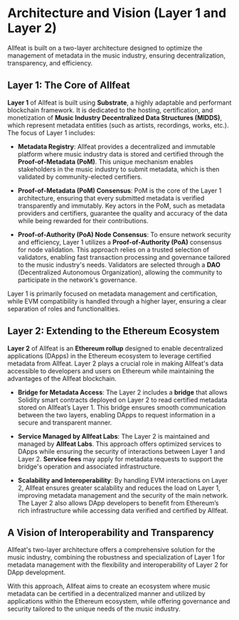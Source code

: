 # Architecture and Vision (Layer 1 and Layer 2)

Allfeat is built on a two-layer architecture designed to optimize the management of metadata in the music industry, ensuring decentralization, transparency, and efficiency.

## Layer 1: The Core of Allfeat

**Layer 1** of Allfeat is built using **Substrate**, a highly adaptable and performant blockchain framework. It is dedicated to the hosting, certification, and monetization of **Music Industry Decentralized Data Structures (MIDDS)**, which represent metadata entities (such as artists, recordings, works, etc.). The focus of Layer 1 includes:

- **Metadata Registry**: Allfeat provides a decentralized and immutable platform where music industry data is stored and certified through the **Proof-of-Metadata (PoM)**. This unique mechanism enables stakeholders in the music industry to submit metadata, which is then validated by community-elected certifiers.

- **Proof-of-Metadata (PoM) Consensus**: PoM is the core of the Layer 1 architecture, ensuring that every submitted metadata is verified transparently and immutably. Key actors in the PoM, such as metadata providers and certifiers, guarantee the quality and accuracy of the data while being rewarded for their contributions.

- **Proof-of-Authority (PoA) Node Consensus**: To ensure network security and efficiency, Layer 1 utilizes a **Proof-of-Authority (PoA)** consensus for node validation. This approach relies on a trusted selection of validators, enabling fast transaction processing and governance tailored to the music industry's needs. Validators are selected through a **DAO** (Decentralized Autonomous Organization), allowing the community to participate in the network's governance.

Layer 1 is primarily focused on metadata management and certification, while EVM compatibility is handled through a higher layer, ensuring a clear separation of roles and functionalities.

## Layer 2: Extending to the Ethereum Ecosystem

**Layer 2** of Allfeat is an **Ethereum rollup** designed to enable decentralized applications (DApps) in the Ethereum ecosystem to leverage certified metadata from Allfeat. Layer 2 plays a crucial role in making Allfeat's data accessible to developers and users on Ethereum while maintaining the advantages of the Allfeat blockchain.

- **Bridge for Metadata Access**: The Layer 2 includes a **bridge** that allows Solidity smart contracts deployed on Layer 2 to read certified metadata stored on Allfeat’s Layer 1. This bridge ensures smooth communication between the two layers, enabling DApps to request information in a secure and transparent manner.

- **Service Managed by Allfeat Labs**: The Layer 2 is maintained and managed by **Allfeat Labs**. This approach offers optimized services to DApps while ensuring the security of interactions between Layer 1 and Layer 2. **Service fees** may apply for metadata requests to support the bridge's operation and associated infrastructure.

- **Scalability and Interoperability**: By handling EVM interactions on Layer 2, Allfeat ensures greater scalability and reduces the load on Layer 1, improving metadata management and the security of the main network. The Layer 2 also allows DApp developers to benefit from Ethereum’s rich infrastructure while accessing data verified and certified by Allfeat.

## A Vision of Interoperability and Transparency

Allfeat's two-layer architecture offers a comprehensive solution for the music industry, combining the robustness and specialization of Layer 1 for metadata management with the flexibility and interoperability of Layer 2 for DApp development.

With this approach, Allfeat aims to create an ecosystem where music metadata can be certified in a decentralized manner and utilized by applications within the Ethereum ecosystem, while offering governance and security tailored to the unique needs of the music industry.